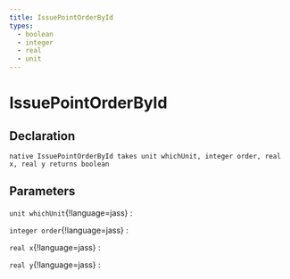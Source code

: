 ```yaml
---
title: IssuePointOrderById
types:
  - boolean
  - integer
  - real
  - unit
---
```


# IssuePointOrderById

## Declaration

```jass
native IssuePointOrderById takes unit whichUnit, integer order, real x, real y returns boolean
```

## Parameters
`unit whichUnit`{!language=jass}
: 

`integer order`{!language=jass}
: 

`real x`{!language=jass}
: 

`real y`{!language=jass}
: 
